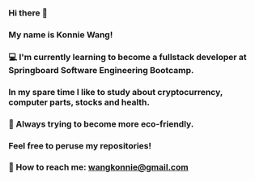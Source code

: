### Hi there 👋
### My name is Konnie Wang!
### :computer: I'm currently learning to become a fullstack developer at Springboard Software Engineering Bootcamp.
### In my spare time I like to study about cryptocurrency, computer parts, stocks and health.
### :evergreen_tree: Always trying to become more eco-friendly. 
### Feel free to peruse my repositories!

### :postbox: How to reach me: wangkonnie@gmail.com

<!--
**KonnieW/KonnieW** is a ✨ _special_ ✨ repository because its `README.md` (this file) appears on your GitHub profile.

Here are some ideas to get you started:

- 🔭 I’m currently working on ...
- 🌱 I’m currently learning ...
- 👯 I’m looking to collaborate on ...
- 🤔 I’m looking for help with ...
- 💬 Ask me about ...
- 📫 How to reach me: ...
- 😄 Pronouns: ...
- ⚡ Fun fact: ...
-->
